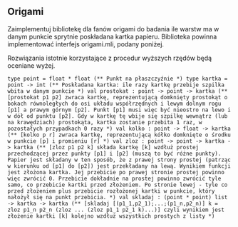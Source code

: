 ## Origami

Zaimplementuj bibliotekę dla fanów origami do badania ile warstw ma w danym punkcie sprytnie poskładana kartka papieru. Biblioteka powinna implementować interfejs origami.mli, podany poniżej.

Rozwiązania istotnie korzystające z procedur wyższych rzędów będą oceniane wyżej.

    type point = float * float (** Punkt na płaszczyźnie *) type kartka = point -> int (** Poskładana kartka: ile razy kartkę przebije szpilka wbita w danym punkcie *) val prostokat : point -> point -> kartka (** [prostokat p1 p2] zwraca kartkę, reprezentującą domknięty prostokąt o bokach równoległych do osi układu współrzędnych i lewym dolnym rogu [p1] a prawym górnym [p2]. Punkt [p1] musi więc być nieostro na lewo i w dół od punktu [p2]. Gdy w kartkę tę wbije się szpilkę wewnątrz (lub na krawędziach) prostokąta, kartka zostanie przebita 1 raz, w pozostałych przypadkach 0 razy *) val kolko : point -> float -> kartka (** [kolko p r] zwraca kartkę, reprezentującą kółko domknięte o środku w punkcie [p] i promieniu [r] *) val zloz : point -> point -> kartka -> kartka (** [zloz p1 p2 k] składa kartkę [k] wzdłuż prostej przechodzącej przez punkty [p1] i [p2] (muszą to być różne punkty). Papier jest składany w ten sposób, że z prawej strony prostej (patrząc w kierunku od [p1] do [p2]) jest przekładany na lewą. Wynikiem funkcji jest złożona kartka. Jej przebicie po prawej stronie prostej powinno więc zwrócić 0. Przebicie dokładnie na prostej powinno zwrócić tyle samo, co przebicie kartki przed złożeniem. Po stronie lewej - tyle co przed złożeniem plus przebicie rozłożonej kartki w punkcie, który nałożył się na punkt przebicia. *) val skladaj : (point * point) list -> kartka -> kartka (** [skladaj [(p1_1,p2_1);...;(p1_n,p2_n)] k = zloz p1_n p2_n (zloz ... (zloz p1_1 p2_1 k)...)] czyli wynikiem jest złożenie kartki [k] kolejno wzdłuż wszystkich prostych z listy *)
